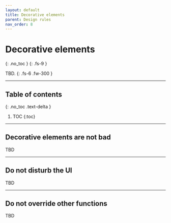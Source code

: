 ```yaml
---
layout: default
title: Decorative elements
parent: Design rules
nav_order: 8
---
```


# Decorative elements
{: .no_toc }
{: .fs-9 }

TBD.
{: .fs-6 .fw-300 }

---

## Table of contents
{: .no_toc .text-delta }

1. TOC
{:toc}


---

## Decorative elements are not bad
TBD

---

## Do not disturb the UI
TBD

---

## Do not override other functions
TBD


